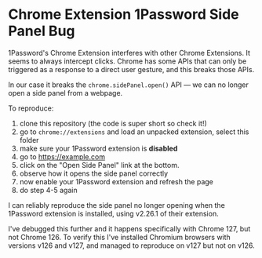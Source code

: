 # Chrome Extension 1Password Side Panel Bug

1Password's Chrome Extension interferes with other Chrome Extensions. It seems to always intercept clicks. Chrome has some APIs that can only be triggered as a response to a direct user gesture, and this breaks those APIs.

In our case it breaks the `chrome.sidePanel.open()` API — we can no longer open a side panel from a webpage.

To reproduce:

1. clone this repository (the code is super short so check it!)
2. go to `chrome://extensions` and load an unpacked extension, select this folder
3. make sure your 1Password extension is **disabled**
4. go to https://example.com
5. click on the "Open Side Panel" link at the bottom.
6. observe how it opens the side panel correctly
7. now enable your 1Password extension and refresh the page
8. do step 4-5 again

I can reliably reproduce the side panel no longer opening when the 1Password extension is installed, using v2.26.1 of their extension.

I've debugged this further and it happens specifically with Chrome 127, but not Chrome 126.
To verify this I've installed Chromium browsers with versions v126 and v127, and managed to reproduce on v127 but not on v126.